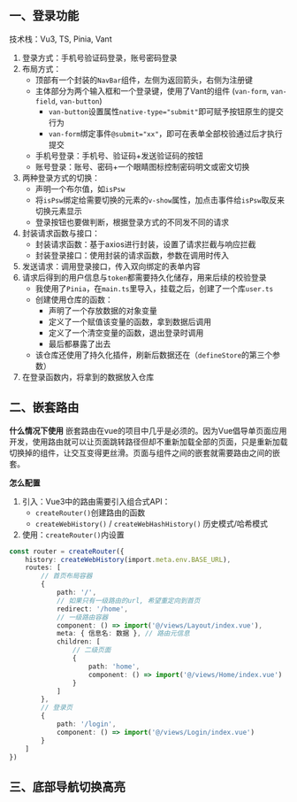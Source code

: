 ## 一、登录功能

技术栈：Vu3, TS, Pinia, Vant

1. 登录方式：手机号验证码登录，账号密码登录
2. 布局方式：
	- 顶部有一个封装的`NavBar`组件，左侧为返回箭头，右侧为注册键
	- 主体部分为两个输入框和一个登录键，使用了Vant的组件 (`van-form`, `van-field`, `van-button`)
		- `van-button`设置属性`native-type="submit"`即可赋予按钮原生的提交行为
		- `van-form`绑定事件`@submit="xx"`，即可在表单全部校验通过后才执行提交
	- 手机号登录：手机号、验证码+发送验证码的按钮
	- 账号登录：账号、密码+一个眼睛图标控制密码明文或密文切换
3. 两种登录方式的切换：
	- 声明一个布尔值，如`isPsw`
	- 将`isPsw`绑定给需要切换的元素的`v-show`属性，加点击事件给`isPsw`取反来切换元素显示
	- 登录按钮也要做判断，根据登录方式的不同发不同的请求
4. 封装请求函数与接口：
	- 封装请求函数：基于axios进行封装，设置了请求拦截与响应拦截
	- 封装登录接口：使用封装的请求函数，参数在调用时传入
5. 发送请求：调用登录接口，传入双向绑定的表单内容
6. 请求后得到的用户信息与`token`都需要持久化储存，用来后续的校验登录
	- 我使用了`Pinia`，在`main.ts`里导入，挂载之后，创建了一个库`user.ts`
	- 创建使用仓库的函数：
		- 声明了一个存放数据的对象变量
		- 定义了一个赋值该变量的函数，拿到数据后调用
		- 定义了一个清空变量的函数，退出登录时调用
		- 最后都暴露了出去
	- 该仓库还使用了持久化插件，刷新后数据还在（`defineStore`的第三个参数）
7. 在登录函数内，将拿到的数据放入仓库

## 二、嵌套路由

**什么情况下使用**
嵌套路由在vue的项目中几乎是必须的。因为Vue倡导单页面应用开发，使用路由就可以让页面跳转路径但却不重新加载全部的页面，只是重新加载切换掉的组件，让交互变得更丝滑。页面与组件之间的嵌套就需要路由之间的嵌套。

**怎么配置**
1. 引入：Vue3中的路由需要引入组合式API：
	- `createRouter()`创建路由的函数
	- `createWebHistory()` / `createWebHashHistory()` 历史模式/哈希模式
2. 使用：`createRouter()`内设置
```ts
const router = createRouter({
	history: createWebHistory(import.meta.env.BASE_URL),
	routes: [
		// 首页布局容器
		{
			path: '/',
			// 如果只有一级路由的url, 希望重定向到首页
			redirect: '/home',
			// 一级路由容器
			component: () => import('@/views/Layout/index.vue'),
			meta: { 信息名: 数据 }, // 路由元信息
			children: [
				// 二级页面
				{
					path: 'home',
					component: () => import('@/views/Home/index.vue')
				}
			]
		},
		// 登录页
		{ 
			path: '/login',
			component: () => import('@/views/Login/index.vue') 
		}
	]
})
```

## 三、底部导航切换高亮

